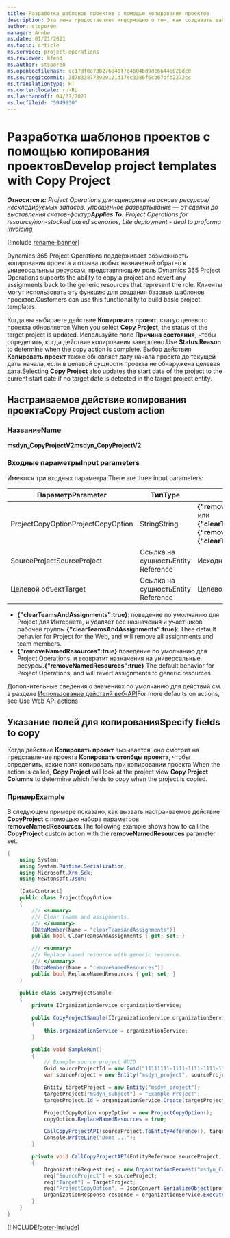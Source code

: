 ```yaml
---
title: Разработка шаблонов проектов с помощью копирования проектов
description: Эта тема предоставляет информацию о том, как создавать шаблоны проектов с помощью настраиваемого действия копирования проекта.
author: stsporen
manager: Annbe
ms.date: 01/21/2021
ms.topic: article
ms.service: project-operations
ms.reviewer: kfend
ms.author: stsporen
ms.openlocfilehash: cc17df0c73b276048f7c4b04bd9dc6644e828dc0
ms.sourcegitcommit: 3d78338773929121d17ec3386f6cb67bfb2272cc
ms.translationtype: HT
ms.contentlocale: ru-RU
ms.lasthandoff: 04/27/2021
ms.locfileid: "5949830"
---
```

# <a name="develop-project-templates-with-copy-project"></a><span data-ttu-id="658ab-103">Разработка шаблонов проектов с помощью копирования проектов</span><span class="sxs-lookup"><span data-stu-id="658ab-103">Develop project templates with Copy Project</span></span>

<span data-ttu-id="658ab-104">_**Относится к:** Project Operations для сценариев на основе ресурсов/нескладируемых запасов, упрощенное развертывание — от сделки до выставления счетов-фактур_</span><span class="sxs-lookup"><span data-stu-id="658ab-104">_**Applies To:** Project Operations for resource/non-stocked based scenarios, Lite deployment - deal to proforma invoicing_</span></span>

[!include [rename-banner](~/includes/cc-data-platform-banner.md)]

<span data-ttu-id="658ab-105">Dynamics 365 Project Operations поддерживает возможность копирования проекта и отзыва любых назначений обратно к универсальным ресурсам, представляющим роль.</span><span class="sxs-lookup"><span data-stu-id="658ab-105">Dynamics 365 Project Operations supports the ability to copy a project and revert any assignments back to the generic resources that represent the role.</span></span> <span data-ttu-id="658ab-106">Клиенты могут использовать эту функцию для создания базовых шаблонов проектов.</span><span class="sxs-lookup"><span data-stu-id="658ab-106">Customers can use this functionality to build basic project templates.</span></span>

<span data-ttu-id="658ab-107">Когда вы выбираете действие **Копировать проект**, статус целевого проекта обновляется.</span><span class="sxs-lookup"><span data-stu-id="658ab-107">When you select **Copy Project**, the status of the target project is updated.</span></span> <span data-ttu-id="658ab-108">Используйте поле **Причина состояния**, чтобы определить, когда действие копирования завершено.</span><span class="sxs-lookup"><span data-stu-id="658ab-108">Use **Status Reason** to determine when the copy action is complete.</span></span> <span data-ttu-id="658ab-109">Выбор действия **Копировать проект** также обновляет дату начала проекта до текущей даты начала, если в целевой сущности проекта не обнаружена целевая дата.</span><span class="sxs-lookup"><span data-stu-id="658ab-109">Selecting **Copy Project** also updates the start date of the project to the current start date if no target date is detected in the target project entity.</span></span>

## <a name="copy-project-custom-action"></a><span data-ttu-id="658ab-110">Настраиваемое действие копирования проекта</span><span class="sxs-lookup"><span data-stu-id="658ab-110">Copy Project custom action</span></span> 

### <a name="name"></a><span data-ttu-id="658ab-111">Название</span><span class="sxs-lookup"><span data-stu-id="658ab-111">Name</span></span> 

<span data-ttu-id="658ab-112">**msdyn_CopyProjectV2**</span><span class="sxs-lookup"><span data-stu-id="658ab-112">**msdyn_CopyProjectV2**</span></span>

### <a name="input-parameters"></a><span data-ttu-id="658ab-113">Входные параметры</span><span class="sxs-lookup"><span data-stu-id="658ab-113">Input parameters</span></span>
<span data-ttu-id="658ab-114">Имеются три входных параметра:</span><span class="sxs-lookup"><span data-stu-id="658ab-114">There are three input parameters:</span></span>

| <span data-ttu-id="658ab-115">Параметр</span><span class="sxs-lookup"><span data-stu-id="658ab-115">Parameter</span></span>          | <span data-ttu-id="658ab-116">Тип</span><span class="sxs-lookup"><span data-stu-id="658ab-116">Type</span></span>   | <span data-ttu-id="658ab-117">Значения</span><span class="sxs-lookup"><span data-stu-id="658ab-117">Values</span></span>                                                   | 
|--------------------|--------|----------------------------------------------------------|
| <span data-ttu-id="658ab-118">ProjectCopyOption</span><span class="sxs-lookup"><span data-stu-id="658ab-118">ProjectCopyOption</span></span>  | <span data-ttu-id="658ab-119">String</span><span class="sxs-lookup"><span data-stu-id="658ab-119">String</span></span> | <span data-ttu-id="658ab-120">**{"removeNamedResources":true}** или **{"clearTeamsAndAssignments":true}**</span><span class="sxs-lookup"><span data-stu-id="658ab-120">**{"removeNamedResources":true}** or **{"clearTeamsAndAssignments":true}**</span></span> |
| <span data-ttu-id="658ab-121">SourceProject</span><span class="sxs-lookup"><span data-stu-id="658ab-121">SourceProject</span></span>      | <span data-ttu-id="658ab-122">Ссылка на сущность</span><span class="sxs-lookup"><span data-stu-id="658ab-122">Entity Reference</span></span> | <span data-ttu-id="658ab-123">Исходный проект</span><span class="sxs-lookup"><span data-stu-id="658ab-123">Source Project</span></span> |
| <span data-ttu-id="658ab-124">Целевой объект</span><span class="sxs-lookup"><span data-stu-id="658ab-124">Target</span></span>             | <span data-ttu-id="658ab-125">Ссылка на сущность</span><span class="sxs-lookup"><span data-stu-id="658ab-125">Entity Reference</span></span> | <span data-ttu-id="658ab-126">Целевой проект</span><span class="sxs-lookup"><span data-stu-id="658ab-126">Target Project</span></span> |


- <span data-ttu-id="658ab-127">**{"clearTeamsAndAssignments":true}**: поведение по умолчанию для Project для Интернета, и удаляет все назначения и участников рабочей группы.</span><span class="sxs-lookup"><span data-stu-id="658ab-127">**{"clearTeamsAndAssignments":true}**: Thee default behavior for Project for the Web, and will remove all assignments and team members.</span></span>
- <span data-ttu-id="658ab-128">**{"removeNamedResources":true}** поведение по умолчанию для Project Operations, и возвратит назначения на универсальные ресурсы.</span><span class="sxs-lookup"><span data-stu-id="658ab-128">**{"removeNamedResources":true}** The default behavior for Project Operations, and will revert assignments to generic resources.</span></span>

<span data-ttu-id="658ab-129">Дополнительные сведения о значениях по умолчанию для действий см. в разделе [Использование действий веб-API](/powerapps/developer/common-data-service/webapi/use-web-api-actions)</span><span class="sxs-lookup"><span data-stu-id="658ab-129">For more defaults on actions, see [Use Web API actions](/powerapps/developer/common-data-service/webapi/use-web-api-actions)</span></span>

## <a name="specify-fields-to-copy"></a><span data-ttu-id="658ab-130">Указание полей для копирования</span><span class="sxs-lookup"><span data-stu-id="658ab-130">Specify fields to copy</span></span> 
<span data-ttu-id="658ab-131">Когда действие **Копировать проект** вызывается, оно смотрит на представление проекта **Копировать столбцы проекта**, чтобы определить, какие поля копировать при копировании проекта.</span><span class="sxs-lookup"><span data-stu-id="658ab-131">When the action is called, **Copy Project** will look at the project view **Copy Project Columns** to determine which fields to copy when the project is copied.</span></span>


### <a name="example"></a><span data-ttu-id="658ab-132">Пример</span><span class="sxs-lookup"><span data-stu-id="658ab-132">Example</span></span>
<span data-ttu-id="658ab-133">В следующем примере показано, как вызвать настраиваемое действие **CopyProject** с помощью набора параметров **removeNamedResources**.</span><span class="sxs-lookup"><span data-stu-id="658ab-133">The following example shows how to call the **CopyProject** custom action with the **removeNamedResources** parameter set.</span></span>
```C#
{
    using System;
    using System.Runtime.Serialization;
    using Microsoft.Xrm.Sdk;
    using Newtonsoft.Json;

    [DataContract]
    public class ProjectCopyOption
    {
        /// <summary>
        /// Clear teams and assignments.
        /// </summary>
        [DataMember(Name = "clearTeamsAndAssignments")]
        public bool ClearTeamsAndAssignments { get; set; }

        /// <summary>
        /// Replace named resource with generic resource.
        /// </summary>
        [DataMember(Name = "removeNamedResources")]
        public bool ReplaceNamedResources { get; set; }
    }

    public class CopyProjectSample
    {
        private IOrganizationService organizationService;

        public CopyProjectSample(IOrganizationService organizationService)
        {
            this.organizationService = organizationService;
        }

        public void SampleRun()
        {
            // Example source project GUID
            Guid sourceProjectId = new Guid("11111111-1111-1111-1111-111111111111");
            var sourceProject = new Entity("msdyn_project", sourceProjectId);

            Entity targetProject = new Entity("msdyn_project");
            targetProject["msdyn_subject"] = "Example Project";
            targetProject.Id = organizationService.Create(targetProject);

            ProjectCopyOption copyOption = new ProjectCopyOption();
            copyOption.ReplaceNamedResources = true;

            CallCopyProjectAPI(sourceProject.ToEntityReference(), targetProject.ToEntityReference(), copyOption);
            Console.WriteLine("Done ...");
        }

        private void CallCopyProjectAPI(EntityReference sourceProject, EntityReference TargetProject, ProjectCopyOption projectCopyOption)
        {
            OrganizationRequest req = new OrganizationRequest("msdyn_CopyProjectV2");
            req["SourceProject"] = sourceProject;
            req["Target"] = TargetProject;
            req["ProjectCopyOption"] = JsonConvert.SerializeObject(projectCopyOption);
            OrganizationResponse response = organizationService.Execute(req);
        }
    }
}
```


[!INCLUDE[footer-include](../includes/footer-banner.md)]